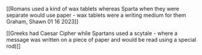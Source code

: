 [[Romans used a kind of wax tablets whereas Sparta when they were separate would use paper - wax tablets were a writing medium for them Graham, Shawn 01 16 2023]]

[[Greeks had Caesar Cipher while Spartans used a scytale - where a message was written on a piece of paper and would be read using a special rod)]]